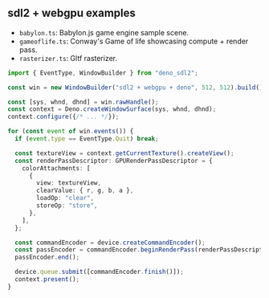 ## sdl2 + webgpu examples

- `babylon.ts`: Babylon.js game engine sample scene.
- `gameoflife.ts`: Conway's Game of life showcasing compute + render pass.
- `rasterizer.ts`: Gltf rasterizer.

```typescript
import { EventType, WindowBuilder } from "deno_sdl2";

const win = new WindowBuilder("sdl2 + webgpu + deno", 512, 512).build();

const [sys, whnd, dhnd] = win.rawHandle();
const context = Deno.createWindowSurface(sys, whnd, dhnd);
context.configure({/* ... */});

for (const event of win.events()) {
  if (event.type == EventType.Quit) break;

  const textureView = context.getCurrentTexture().createView();
  const renderPassDescriptor: GPURenderPassDescriptor = {
    colorAttachments: [
      {
        view: textureView,
        clearValue: { r, g, b, a },
        loadOp: "clear",
        storeOp: "store",
      },
    ],
  };

  const commandEncoder = device.createCommandEncoder();
  const passEncoder = commandEncoder.beginRenderPass(renderPassDescriptor);
  passEncoder.end();

  device.queue.submit([commandEncoder.finish()]);
  context.present();
}
```
